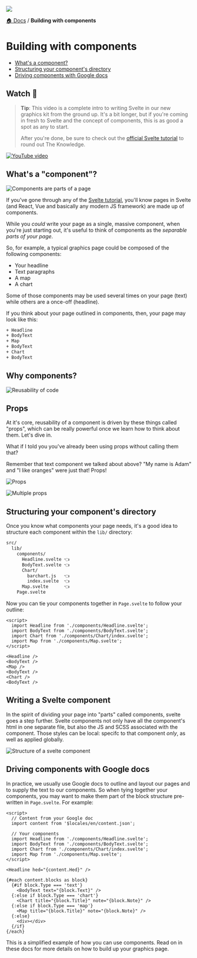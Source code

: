 ![](https://graphics.thomsonreuters.com/style-assets/images/logos/reuters-graphics-logo/svg/graphics-logo-color-dark.svg)

[🏠 Docs](https://github.com/reuters-graphics/bluprint_graphics-kit/blob/master/docs/developers/README.md) / **Building with components**

# Building with components

- [What's a component?](#whats-a-component)
- [Structuring your component's directory](#structuring-your-components-directory)
- [Driving components with Google docs](#driving-components-with-google-docs)

## Watch 🎥 

> **Tip**: This video is a complete intro to writing Svelte in our new graphics kit from the ground up. It's a bit longer, but if you're coming in fresh to Svelte and the concept of components, this is as good a spot as any to start.
> 
> After you're done, be sure to check out the [official Svelte tutorial](https://svelte.dev/tutorial/basics) to round out The Knowledge.

[![YouTube video](https://img.youtube.com/vi/VTtDTiuY2w4/0.jpg)](https://www.youtube.com/watch?v=VTtDTiuY2w4)


## What's a "component"?

![](../../src/statics/images/docs-ai-ps/what-is.jpg 'Components are parts of a page')

If you've gone through any of the [Svelte tutorial](https://svelte.dev/tutorial/basics), you'll know pages in Svelte (and React, Vue and basically any modern JS framework) are made up of components.

While you _could_ write your page as a single, massive component, when you're just starting out, it's useful to think of components as the _separable parts of your page_.

So, for example, a typical graphics page could be composed of the following components:

- Your headline
- Text paragraphs
- A map
- A chart

Some of those components may be used several times on your page (text) while others are a once-off (headline).

If you think about your page outlined in components, then, your page may look like this:

```bash
+ Headline
+ BodyText
+ Map
+ BodyText
+ Chart
+ BodyText
```

## Why components?

![](../../src/statics/images/docs-ai-ps/reusability.jpg 'Reusability of code')

## Props

At it's core, reusability of a component is driven by these things called "props", which can be really powerful once we learn how to think about them. Let's dive in.

What if I told you you've already been using props without calling them that?

Remember that text component we talked about above? "My name is Adam" and "I like oranges" were just that! Props!

![](../../src/statics/images/docs-ai-ps/props.jpg 'Props')

![](../../src/statics/images/docs-ai-ps/multiple-props.jpg 'Multiple props')

## Structuring your component's directory

Once you know what components your page needs, it's a good idea to structure each component within the `lib/` directory:

```bash
src/
  lib/
    components/
      Headline.svelte 👈
      BodyText.svelte 👈
      Chart/
        barchart.js   👈
        index.svelte  👈
      Map.svelte      👈
    Page.svelte
```

Now you can tie your components together in `Page.svelte` to follow your outline:

```svelte
<script>
  import Headline from './components/Headline.svelte';
  import BodyText from './components/BodyText.svelte';
  import Chart from './components/Chart/index.svelte';
  import Map from './components/Map.svelte';
</script>

<Headline />
<BodyText />
<Map />
<BodyText />
<Chart />
<BodyText />
```

## Writing a Svelte component

In the spirit of dividing your page into "parts" called components, svelte goes a step further.
Svelte components not only have all the component's html in one separate file, but also the JS and SCSS associated with the component.
Those styles can be local: specifc to that component _only_, as well as applied globally.

![](../../src/statics/images/docs-ai-ps/structure-of-a-component.jpg 'Structure of a svelte component')

## Driving components with Google docs

In practice, we usually use Google docs to outline and layout our pages and to supply the text to our components. So when tying together your components, you may want to make them part of the block structure pre-written in `Page.svelte`. For example:

```svelte
<script>
  // Content from your Google doc
  import content from '$locales/en/content.json';

  // Your components
  import Headline from './components/Headline.svelte';
  import BodyText from './components/BodyText.svelte';
  import Chart from './components/Chart/index.svelte';
  import Map from './components/Map.svelte';
</script>

<Headline hed="{content.Hed}" />

{#each content.blocks as block}
  {#if block.Type === 'text'}
    <BodyText text="{block.Text}" />
  {:else if block.Type === 'chart'}
    <Chart title="{block.Title}" note="{block.Note}" />
  {:else if block.Type === 'map'}
    <Map title="{block.Title}" note="{block.Note}" />
  {:else}
    <div></div>
  {/if}
{/each}
```

This is a simplified example of how you can use components. Read on in these docs for more details on how to build up your graphics page.
